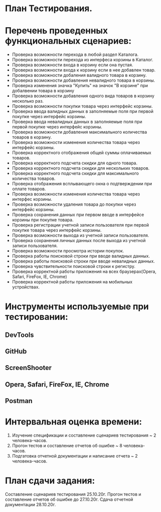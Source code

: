 # План Тестирования.
# Перечень проведенных функциональных сценариев:
* Проверка возможности перехода в любой раздел Каталога.
* Проверка возможности перехода из интерфеса корзины в Каталог.
* Проверка возможности входа в корзину если она пустая.
* Проверка возможности входа к корзину если в нее добавлен товар.
* Проверка возможности добаления валидного товара в корзину.
* Проверка возможности добавления невалидного товара в корзины.
* Проверка изменения значка "Купить" на значок "В корзине" при добалвении товара в корзину
* Проверка возможности добавления одного вида товаров в корзину несколько раз.
* Проверка возможности покупки товара через интерфейс корзины.
* Проверка ввода валидных данных в заполняемые поля при первой покупке через интерфейс корзины.
* Проверка ввода невалидных данных в заполняемые поля при первой покупке через интерфейс корзины.
* Проверка возможности добавления максимального количества товаров в корзину.
* Проверка возможности изменения количества товара через интерфейс корзины.
* Проверка корректного отображения общей суммы оплачиваемых товаров.
* Проверка корректного подсчета скидки для одного товара.
* Проверка корректного подсчета скидки для нескольких товаров.
* Проверка корректного подсчета скидки для максимального количества товаров.
* Проверка отображения всплывающего окна о подтверждении при оплате товаров.
* Проверка возможности изменения количества товара через интерфес корзины.
* Проверка возможности удаления товара до покупки через интерфейс корзины.
* Проверка сохранения данных при первом вводе в интерфейсе корзины при покупке товара.
* Проверка регистрации учетной записи пользователя при первой покупке товара через интерфейс корзины.
* Проверка возможности выхода из учетной записи пользователя.
* Проверка сохранения личных данных после выхода из учетной записи пользователя.
* Проверка возможности просмотра истории покупок.
* Проверка работы поисковой строки при вводе валидных данных.
* Проверка работы поисковой строки при вводе невалидных данных.
* Проверка чувствительности поисковой строки к регистру.
* Проверка корректной работы приложения на всех браузерах(Opera, Safari, FireFox, IE, Chrome)
* Проверка корректной работы приложения на мобильных устройствах.

# Инструменты используемые при тестировании:
##  DevTools  
##  GitHub
##  ScreenShooter
##  Opera, Safari, FireFox, IE, Chrome
##  Postman

# Интервальная оценка времени:
1. Изучение спецификации и составление сценариев тестирования ~ 2 человека-часов.
2. Прогон тестов и составление отчетов об ошибке ~ 8 человека-часов.
3. Подгатовка отчетной документации и написание отчета ~ 2 человека-часов.
# План сдачи задания:
Составление сценариев тестирования 25.10.20г.
Прогон тестов и составление отчетов об ошибке до 27.10.20г.
Сдача отчетной документации 28.10.20г.
